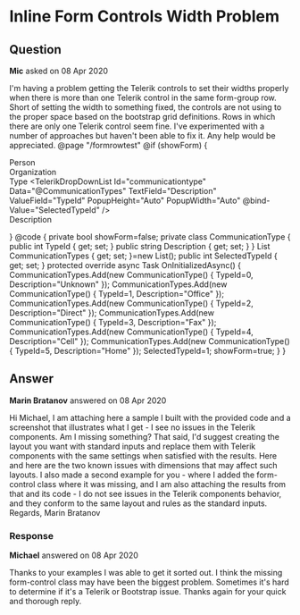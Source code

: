 # Inline Form Controls Width Problem

## Question

**Mic** asked on 08 Apr 2020

I'm having a problem getting the Telerik controls to set their widths properly when there is more than one Telerik control in the same form-group row. Short of setting the width to something fixed, the controls are not using to the proper space based on the bootstrap grid definitions. Rows in which there are only one Telerik control seem fine. I've experimented with a number of approaches but haven't been able to fix it. Any help would be appreciated. @page "/formrowtest" @if (showForm) { <div class="container"> <form class="form"> <div class="form-group row"> <label for="person" class="col-12 col-sm-2 col-form-label">Person</label> <div class="col-12 col-sm-10"> <div class="input-group"> <TelerikTextBox Id="person" Class="form-control" /> <div class="input-group-append"> <TelerikButton ButtonType="ButtonType.Button" Icon="@IconName.Reset" /> </div> </div> </div> </div> <div class="form-group row"> <label for="organization" class="col-12 col-sm-2 col-form-label">Organization</label> <div class="col-12 col-sm-10"> <div class="input-group"> <TelerikTextBox Id="organization" Class="form-control" /> <div class="input-group-append"> <TelerikButton ButtonType="ButtonType.Button" Icon="@IconName.Reset" /> </div> </div> </div> </div> <div class="form-group row"> <div class="col-sm-12 col-md-4"> <label class="sr-only" for="communicationtype">Type</label> <TelerikDropDownList Id="communicationtype" Data="@CommunicationTypes" TextField="Description" ValueField="TypeId" PopupHeight="Auto" PopupWidth="Auto" @bind-Value="SelectedTypeId" /> </div> <div class="col-sm-12 col-md-4"> <label class="sr-only" for="commdescription">Description</label> <TelerikTextBox Id="commdescription" Width="100%" /> </div> <div class="col-12 col-sm-4"> <div class="input-group"> <TelerikTextBox Id="comminstructions" /> <div class="input-group-append"> <TelerikButton ButtonType="ButtonType.Button" Icon="@IconName.Zoom" /> </div> </div> </div> </div> </form> </div> } @code { private bool showForm=false; private class CommunicationType { public int TypeId { get; set; } public string Description { get; set; } } List<CommunicationType> CommunicationTypes { get; set; }=new List<CommunicationType>(); public int SelectedTypeId { get; set; } protected override async Task OnInitializedAsync() { CommunicationTypes.Add(new CommunicationType() { TypeId=0, Description="Unknown" }); CommunicationTypes.Add(new CommunicationType() { TypeId=1, Description="Office" }); CommunicationTypes.Add(new CommunicationType() { TypeId=2, Description="Direct" }); CommunicationTypes.Add(new CommunicationType() { TypeId=3, Description="Fax" }); CommunicationTypes.Add(new CommunicationType() { TypeId=4, Description="Cell" }); CommunicationTypes.Add(new CommunicationType() { TypeId=5, Description="Home" }); SelectedTypeId=1; showForm=true; } }

## Answer

**Marin Bratanov** answered on 08 Apr 2020

Hi Michael, I am attaching here a sample I built with the provided code and a screenshot that illustrates what I get - I see no issues in the Telerik components. Am I missing something? That said, I'd suggest creating the layout you want with standard inputs and replace them with Telerik components with the same settings when satisfied with the results. Here and here are the two known issues with dimensions that may affect such layouts. I also made a second example for you - where I added the form-control class where it was missing, and I am also attaching the results from that and its code - I do not see issues in the Telerik components behavior, and they conform to the same layout and rules as the standard inputs. Regards, Marin Bratanov

### Response

**Michael** answered on 08 Apr 2020

Thanks to your examples I was able to get it sorted out. I think the missing form-control class may have been the biggest problem. Sometimes it's hard to determine if it's a Telerik or Bootstrap issue. Thanks again for your quick and thorough reply.
